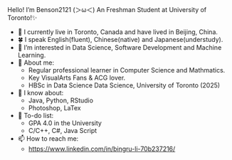 Hello! I’m Benson2121 \(＞ω＜) An Freshman Student at University of Toronto!✨
- 🍃 I currently live in Toronto, Canada and have lived in Beijing, China.
- 🍀 I speak English(fluent), Chinese(native) and Japanese(understudy).
- 👀 I’m interested in Data Science, Software Development and Machine Learning.
- 💞️ About me:
  - Regular professional learner in Computer Science and Mathmatics.
  - Key VisualArts Fans & ACG lover.
  - HBSc in Data Science Data Science, University of Toronto (2025)
- 🌱 I know about:
  - Java, Python, RStudio
  - Photoshop, LaTex
- 🌲 To-do list:
  - GPA 4.0 in the University
  - C/C++, C#, Java Script
- 📫 How to reach me:
  - https://www.linkedin.com/in/bingru-li-70b237216/

